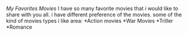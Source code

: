 *My Favorites Movies*
I have so many favorite movies that i would like to share
with you all. i have different preference of the movies.
some of the kind of movies types i like area:
*Action movies
    *War Movies
*Triller
*Romance